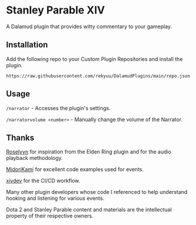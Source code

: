 # Stanley Parable XIV

A Dalamud plugin that provides witty commentary to your gameplay.

## Installation

Add the following repo to your Custom Plugin Repositories and install the plugin.

`https://raw.githubusercontent.com/rekyuu/DalamudPlugins/main/repo.json`

## Usage

`/narrator` - Accesses the plugin's settings.

`/narratorvolume <number>` - Manually change the volume of the Narrator.

## Thanks

[Roselyyn](https://github.com/Roselyyn) for inspiration from the Elden Ring plugin and for the audio playback methodology.

[MidoriKami](https://github.com/MidoriKami) for excellent code examples used for events.

[xivdev](https://github.com/xivdev) for the CI/CD workflow.

Many other plugin developers whose code I referenced to help understand hooking and listening for various events.

Dota 2 and Stanley Parable content and materials are the intellectual property of their respective owners.
